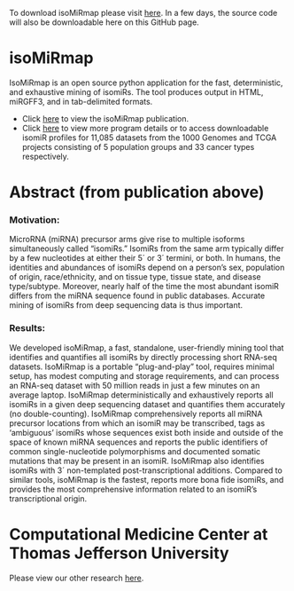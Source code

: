 To download isoMiRmap please visit [here](https://cm.jefferson.edu/isoMiRmap/).  In a few days, the source code will also be downloadable here on this GitHub page.

# isoMiRmap
IsoMiRmap is an open source python application for the fast, deterministic, and exhaustive mining of isomiRs. The tool produces output in HTML, miRGFF3, and in tab-delimited formats.  

- Click [here](https://academic.oup.com/bioinformatics/advance-article-pdf/doi/10.1093/bioinformatics/btab016/35927328/btab016.pdf) to view the isoMiRmap publication.
- Click [here](https://cm.jefferson.edu/isoMiRmap/) to view more program details or to access downloadable isomiR profiles for 11,085 datasets from the 1000 Genomes and TCGA projects consisting of 5 population groups and 33 cancer types respectively.

# Abstract (from publication above)
### Motivation: 
MicroRNA (miRNA) precursor arms give rise to multiple isoforms simultaneously called “isomiRs.” IsomiRs from the
same arm typically differ by a few nucleotides at either their 5´ or 3´ termini, or both. In humans, the identities and abundances of
isomiRs depend on a person’s sex, population of origin, race/ethnicity, and on tissue type, tissue state, and disease type/subtype.
Moreover, nearly half of the time the most abundant isomiR differs from the miRNA sequence found in public databases. Accurate
mining of isomiRs from deep sequencing data is thus important.

### Results: 
We developed isoMiRmap, a fast, standalone, user-friendly mining tool that identifies and quantifies all isomiRs by directly
processing short RNA-seq datasets. IsoMiRmap is a portable “plug-and-play” tool, requires minimal setup, has modest computing
and storage requirements, and can process an RNA-seq dataset with 50 million reads in just a few minutes on an average laptop.
IsoMiRmap deterministically and exhaustively reports all isomiRs in a given deep sequencing dataset and quantifies them accurately
(no double-counting). IsoMiRmap comprehensively reports all miRNA precursor locations from which an isomiR may be transcribed,
tags as ‘ambiguous’ isomiRs whose sequences exist both inside and outside of the space of known miRNA sequences and reports the
public identifiers of common single-nucleotide polymorphisms and documented somatic mutations that may be present in an isomiR.
IsoMiRmap also identifies isomiRs with 3´ non-templated post-transcriptional additions. Compared to similar tools, isoMiRmap is
the fastest, reports more bona fide isomiRs, and provides the most comprehensive information related to an isomiR’s transcriptional
origin.

# Computational Medicine Center at Thomas Jefferson University
Please view our other research [here](https://cm.jefferson.edu/).  
